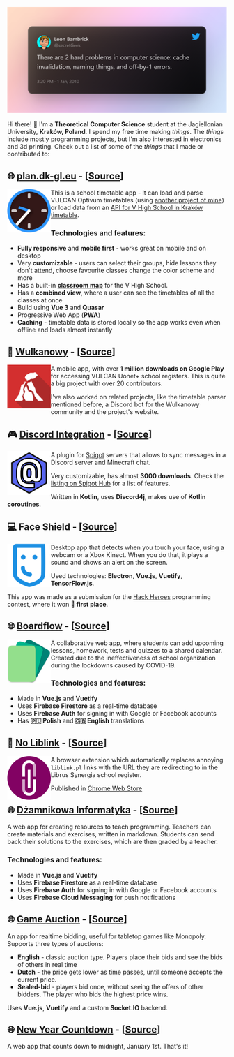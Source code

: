 ![Two hard problems](assets/two-hard-problems.png)

Hi there! 👋
I'm a **Theoretical Computer Science** student at the Jagiellonian University, **Kraków, Poland**. I spend my free time making *things*. The *things* include mostly programming projects, but I'm also interested in electronics and 3d printing. Check out a list of some of the *things* that I made or contributed to:

## 🌐 [plan.dk-gl.eu](https://plan.dk-gl.eu) - [[Source](https://github.com/dominik-korsa/timetable)]
<img align="left" width="100" height="100" src="./assets/timetable.png" alt="Timetable logo">

This is a school timetable app - it can load and parse VULCAN Optivum timetables (using [another project of mine](https://github.com/wulkanowy/timetable-parser-js)) or load data from an [API for V High School in Kraków timetable](https://github.com/cloud11665/vlott).

### Technologies and features:
- **Fully responsive** and **mobile first** - works great on mobile and on desktop
- Very **customizable** - users can select their groups, hide lessons they don't attend, choose favourite classes change the color scheme and more
- Has a built-in [**classroom map**](https://plan.dk-gl.eu/v-lo/room) for the V High School. 
- Has a **combined view**, where a user can see the timetables of all the classes at once
- Build using **Vue 3** and **Quasar**
- Progressive Web App (**PWA**)
- **Caching** - timetable data is stored locally so the app works even when offline and loads almost instantly

## 📱 [Wulkanowy](https://wulkanowy.github.io/) - [[Source](https://github.com/wulkanowy/wulkanowy/blob/develop/README.en.md)]
<img align="left" width="100" height="100" src="./assets/wulkanowy.png" alt="Wulkanowy logo">

A mobile app, with over **1 million downloads on Google Play** for accessing VULCAN Uonet+ school registers. This is quite a big project with over 20 contributors.

I've also worked on related projects, like the timetable parser mentioned before, a Discord bot for the Wulkanowy community and the project's website. 

## 🎮 [Discord Integration](https://www.spigotmc.org/resources/discord-integration.91088/) - [[Source](https://github.com/dominik-korsa/discord-integration)]
<img align="left" width="100" height="100" src="./assets/discord-integration.png" alt="Discord Integration logo">

A plugin for [Spigot](https://www.spigotmc.org/) servers that allows to sync messages in a Discord server and Minecraft chat.

Very customizable, has almost **3000 downloads**. Check the [listing on Spigot Hub](https://www.spigotmc.org/resources/discord-integration.91088/) for a list of features.

Written in **Kotlin**, uses **Discord4j**, makes use of **Kotlin coroutines**.

## 💻 Face Shield - [[Source](https://github.com/szczurzy-torpedowiec/faceshield)]
<img align="left" width="100" height="100" src="./assets/face-shield.png" alt="Face Shield logo">

Desktop app that detects when you touch your face, using a webcam or a Xbox Kinect. When you do that, it plays a sound and shows an alert on the screen. 

Used technologies: **Electron**, **Vue.js**, **Vuetify**, **TensorFlow.js**.

This app was made as a submission for the [Hack Heroes](https://hackheroes.pl/) programming contest, where it won **🥇 first place**.

## 🌐 [Boardflow](https://boardflow.doteq.cf/) - [[Source](https://github.com/doteq/boardflow)]
<img align="left" width="100" height="100" src="./assets/boardflow.png" alt="Boardflow logo">

A collaborative web app, where students can add upcoming lessons, homework, tests and quizzes to a shared calendar. Created due to the ineffectiveness of school organization during the lockdowns caused by COVID-19.

### Technologies and features:
- Made in **Vue.js** and **Vuetify**
- Uses **Firebase Firestore** as a real-time database
- Uses **Firebase Auth** for signing in with Google or Facebook accounts
- Has **🇵🇱 Polish** and **🇬🇧 English** translations

## 🔧 [No Liblink](https://chrome.google.com/webstore/detail/no-liblink/eljkcbiebkmpkkccdlmookjjliefneep?hl=pl) - [[Source](https://github.com/dominik-korsa/no-liblink)]
<img align="left" width="100" height="100" src="./assets/no-liblink.png" alt="No Liblink logo">

A browser extension which automatically replaces annoying `liblink.pl` links with the URL they are redirecting to in the Librus Synergia school register.

Published in [Chrome Web Store](https://chrome.google.com/webstore/detail/no-liblink/eljkcbiebkmpkkccdlmookjjliefneep?hl=pl)

## 🌐 [Dżamnikowa Informatyka](https://dzamnikowa-informatyka.web.app/) - [[Source](https://github.com/dominik-korsa/dzamnikowa-informatyka)]
A web app for creating resources to teach programming. Teachers can create materials and exercises, written in markdown. Students can send back their solutions to the exercises, which are then graded by a teacher.

### Technologies and features:
- Made in **Vue.js** and **Vuetify**
- Uses **Firebase Firestore** as a real-time database
- Uses **Firebase Auth** for signing in with Google or Facebook accounts
- Uses **Firebase Cloud Messaging** for push notifications

## 🌐 [Game Auction](https://auction.dk-gl.eu/) - [[Source](https://github.com/dominik-korsa/game-auction)]
An app for realtime bidding, useful for tabletop games like Monopoly. Supports three types of auctions:
- **English** - classic auction type. Players place their bids and see the bids of others in real time
- **Dutch** - the price gets lower as time passes, until someone accepts the current price.
- **Sealed-bid** - players bid once, without seeing the offers of other bidders. The player who bids the highest price wins.

Uses **Vue.js**, **Vuetify** and a custom **Socket.IO** backend.

## 🌐 [New Year Countdown](https://dominik-korsa.github.io/new-year-countdown/) - [[Source](https://github.com/dominik-korsa/new-year-countdown)]
A web app that counts down to midnight, January 1st. That's it!
